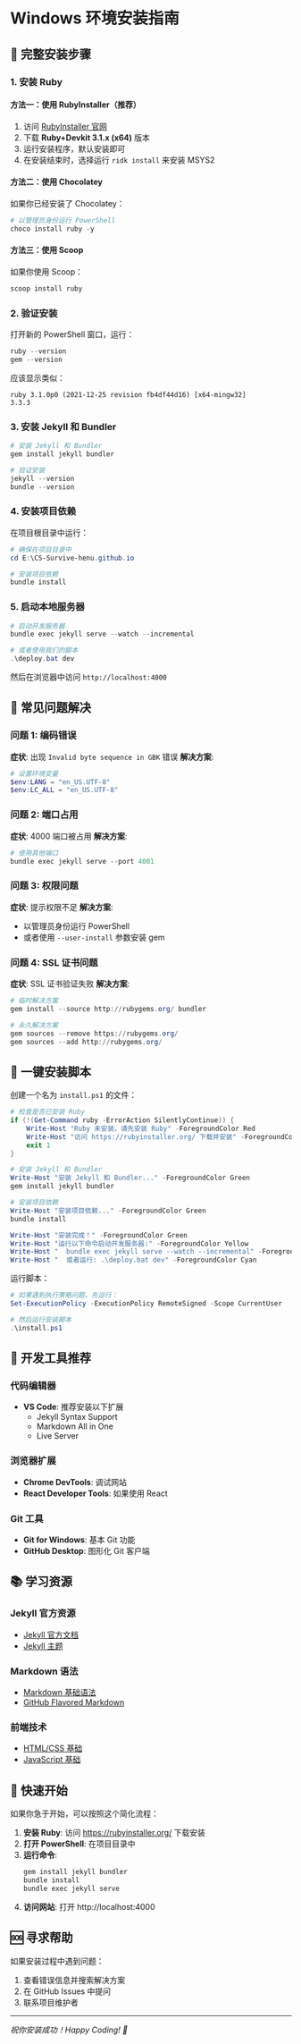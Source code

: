 # Windows 环境安装指南

## 🎯 完整安装步骤

### 1. 安装 Ruby

#### 方法一：使用 RubyInstaller（推荐）
1. 访问 [RubyInstaller 官网](https://rubyinstaller.org/)
2. 下载 **Ruby+Devkit 3.1.x (x64)** 版本
3. 运行安装程序，默认安装即可
4. 在安装结束时，选择运行 `ridk install` 来安装 MSYS2

#### 方法二：使用 Chocolatey
如果你已经安装了 Chocolatey：
```powershell
# 以管理员身份运行 PowerShell
choco install ruby -y
```

#### 方法三：使用 Scoop
如果你使用 Scoop：
```powershell
scoop install ruby
```

### 2. 验证安装

打开新的 PowerShell 窗口，运行：
```powershell
ruby --version
gem --version
```

应该显示类似：
```
ruby 3.1.0p0 (2021-12-25 revision fb4df44d16) [x64-mingw32]
3.3.3
```

### 3. 安装 Jekyll 和 Bundler

```powershell
# 安装 Jekyll 和 Bundler
gem install jekyll bundler

# 验证安装
jekyll --version
bundle --version
```

### 4. 安装项目依赖

在项目根目录中运行：
```powershell
# 确保在项目目录中
cd E:\CS-Survive-henu.github.io

# 安装项目依赖
bundle install
```

### 5. 启动本地服务器

```powershell
# 启动开发服务器
bundle exec jekyll serve --watch --incremental

# 或者使用我们的脚本
.\deploy.bat dev
```

然后在浏览器中访问 `http://localhost:4000`

## 🐛 常见问题解决

### 问题 1: 编码错误
**症状**: 出现 `Invalid byte sequence in GBK` 错误
**解决方案**:
```powershell
# 设置环境变量
$env:LANG = "en_US.UTF-8"
$env:LC_ALL = "en_US.UTF-8"
```

### 问题 2: 端口占用
**症状**: 4000 端口被占用
**解决方案**:
```powershell
# 使用其他端口
bundle exec jekyll serve --port 4001
```

### 问题 3: 权限问题
**症状**: 提示权限不足
**解决方案**:
- 以管理员身份运行 PowerShell
- 或者使用 `--user-install` 参数安装 gem

### 问题 4: SSL 证书问题
**症状**: SSL 证书验证失败
**解决方案**:
```powershell
# 临时解决方案
gem install --source http://rubygems.org/ bundler

# 永久解决方案
gem sources --remove https://rubygems.org/
gem sources --add http://rubygems.org/
```

## 🚀 一键安装脚本

创建一个名为 `install.ps1` 的文件：

```powershell
# 检查是否已安装 Ruby
if (!(Get-Command ruby -ErrorAction SilentlyContinue)) {
    Write-Host "Ruby 未安装，请先安装 Ruby" -ForegroundColor Red
    Write-Host "访问 https://rubyinstaller.org/ 下载并安装" -ForegroundColor Yellow
    exit 1
}

# 安装 Jekyll 和 Bundler
Write-Host "安装 Jekyll 和 Bundler..." -ForegroundColor Green
gem install jekyll bundler

# 安装项目依赖
Write-Host "安装项目依赖..." -ForegroundColor Green
bundle install

Write-Host "安装完成！" -ForegroundColor Green
Write-Host "运行以下命令启动开发服务器:" -ForegroundColor Yellow
Write-Host "  bundle exec jekyll serve --watch --incremental" -ForegroundColor Cyan
Write-Host "  或者运行: .\deploy.bat dev" -ForegroundColor Cyan
```

运行脚本：
```powershell
# 如果遇到执行策略问题，先运行：
Set-ExecutionPolicy -ExecutionPolicy RemoteSigned -Scope CurrentUser

# 然后运行安装脚本
.\install.ps1
```

## 🔧 开发工具推荐

### 代码编辑器
- **VS Code**: 推荐安装以下扩展
  - Jekyll Syntax Support
  - Markdown All in One
  - Live Server

### 浏览器扩展
- **Chrome DevTools**: 调试网站
- **React Developer Tools**: 如果使用 React

### Git 工具
- **Git for Windows**: 基本 Git 功能
- **GitHub Desktop**: 图形化 Git 客户端

## 📚 学习资源

### Jekyll 官方资源
- [Jekyll 官方文档](https://jekyllrb.com/)
- [Jekyll 主题](https://jekyllthemes.io/)

### Markdown 语法
- [Markdown 基础语法](https://www.markdownguide.org/basic-syntax/)
- [GitHub Flavored Markdown](https://github.github.com/gfm/)

### 前端技术
- [HTML/CSS 基础](https://www.w3schools.com/)
- [JavaScript 基础](https://developer.mozilla.org/en-US/docs/Web/JavaScript)

## 🎉 快速开始

如果你急于开始，可以按照这个简化流程：

1. **安装 Ruby**: 访问 https://rubyinstaller.org/ 下载安装
2. **打开 PowerShell**: 在项目目录中
3. **运行命令**:
   ```powershell
   gem install jekyll bundler
   bundle install
   bundle exec jekyll serve
   ```
4. **访问网站**: 打开 http://localhost:4000

## 🆘 寻求帮助

如果安装过程中遇到问题：
1. 查看错误信息并搜索解决方案
2. 在 GitHub Issues 中提问
3. 联系项目维护者

---

*祝你安装成功！Happy Coding! 🚀*
